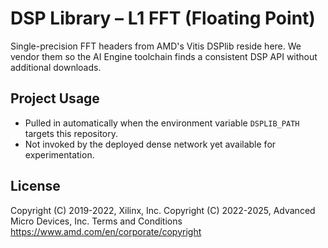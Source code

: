 # DSP Library – L1 FFT (Floating Point)

Single-precision FFT headers from AMD's Vitis DSPlib reside here. We vendor them so the AI Engine toolchain finds a consistent DSP API without additional downloads.

## Project Usage

- Pulled in automatically when the environment variable `DSPLIB_PATH` targets this repository.
- Not invoked by the deployed dense network yet available for experimentation.

## License

 Copyright (C) 2019-2022, Xilinx, Inc.
 Copyright (C) 2022-2025, Advanced Micro Devices, Inc.
Terms and Conditions <https://www.amd.com/en/corporate/copyright>
